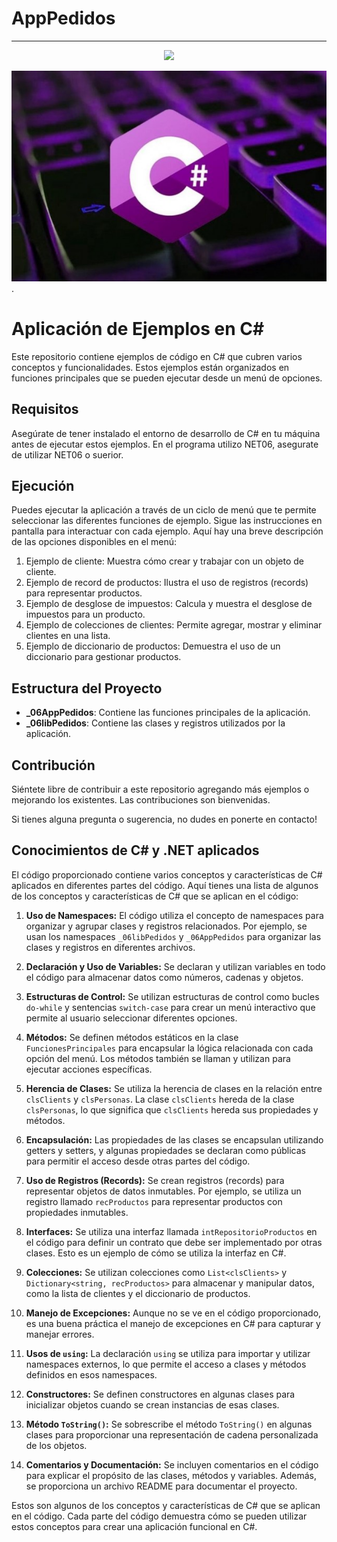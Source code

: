 # AppPedidos
<hr>

<p align="center">
   <img src="http://img.shields.io/static/v1?label=STATUS&message=IN%20PROGRESS&color=RED&style=for-the-badge" #vitrinedev/>
</p>



![image.net](https://github.com/luisjacobpy/06AppPedidos_POO_C-SHARP/blob/main/CSHARP.jpeg).

# Aplicación de Ejemplos en C#

Este repositorio contiene ejemplos de código en C# que cubren varios conceptos y funcionalidades. Estos ejemplos están organizados en funciones principales que se pueden ejecutar desde un menú de opciones.

## Requisitos

Asegúrate de tener instalado el entorno de desarrollo de C# en tu máquina antes de ejecutar estos ejemplos.
En el programa utilizo NET06, asegurate de utilizar NET06 o suerior. 

## Ejecución

Puedes ejecutar la aplicación a través de un ciclo de menú que te permite seleccionar las diferentes funciones de ejemplo. Sigue las instrucciones en pantalla para interactuar con cada ejemplo. Aquí hay una breve descripción de las opciones disponibles en el menú:

1. Ejemplo de cliente: Muestra cómo crear y trabajar con un objeto de cliente.
2. Ejemplo de record de productos: Ilustra el uso de registros (records) para representar productos.
3. Ejemplo de desglose de impuestos: Calcula y muestra el desglose de impuestos para un producto.
4. Ejemplo de colecciones de clientes: Permite agregar, mostrar y eliminar clientes en una lista.
5. Ejemplo de diccionario de productos: Demuestra el uso de un diccionario para gestionar productos.

## Estructura del Proyecto

- **_06AppPedidos**: Contiene las funciones principales de la aplicación.
- **_06libPedidos**: Contiene las clases y registros utilizados por la aplicación.

## Contribución

Siéntete libre de contribuir a este repositorio agregando más ejemplos o mejorando los existentes. Las contribuciones son bienvenidas.

Si tienes alguna pregunta o sugerencia, no dudes en ponerte en contacto!

## Conocimientos de C# y .NET aplicados

El código proporcionado contiene varios conceptos y características de C# aplicados en diferentes partes del código. Aquí tienes una lista de algunos de los conceptos y características de C# que se aplican en el código:

1. **Uso de Namespaces:** El código utiliza el concepto de namespaces para organizar y agrupar clases y registros relacionados. Por ejemplo, se usan los namespaces `_06libPedidos` y `_06AppPedidos` para organizar las clases y registros en diferentes archivos.

2. **Declaración y Uso de Variables:** Se declaran y utilizan variables en todo el código para almacenar datos como números, cadenas y objetos.

3. **Estructuras de Control:** Se utilizan estructuras de control como bucles `do-while` y sentencias `switch-case` para crear un menú interactivo que permite al usuario seleccionar diferentes opciones.

4. **Métodos:** Se definen métodos estáticos en la clase `FuncionesPrincipales` para encapsular la lógica relacionada con cada opción del menú. Los métodos también se llaman y utilizan para ejecutar acciones específicas.

5. **Herencia de Clases:** Se utiliza la herencia de clases en la relación entre `clsClients` y `clsPersonas`. La clase `clsClients` hereda de la clase `clsPersonas`, lo que significa que `clsClients` hereda sus propiedades y métodos.

6. **Encapsulación:** Las propiedades de las clases se encapsulan utilizando getters y setters, y algunas propiedades se declaran como públicas para permitir el acceso desde otras partes del código.

7. **Uso de Registros (Records):** Se crean registros (records) para representar objetos de datos inmutables. Por ejemplo, se utiliza un registro llamado `recProductos` para representar productos con propiedades inmutables.

8. **Interfaces:** Se utiliza una interfaz llamada `intRepositorioProductos` en el código para definir un contrato que debe ser implementado por otras clases. Esto es un ejemplo de cómo se utiliza la interfaz en C#.

9. **Colecciones:** Se utilizan colecciones como `List<clsClients>` y `Dictionary<string, recProductos>` para almacenar y manipular datos, como la lista de clientes y el diccionario de productos.

10. **Manejo de Excepciones:** Aunque no se ve en el código proporcionado, es una buena práctica el manejo de excepciones en C# para capturar y manejar errores.

11. **Usos de `using`:** La declaración `using` se utiliza para importar y utilizar namespaces externos, lo que permite el acceso a clases y métodos definidos en esos namespaces.

12. **Constructores:** Se definen constructores en algunas clases para inicializar objetos cuando se crean instancias de esas clases.

13. **Método `ToString()`:** Se sobrescribe el método `ToString()` en algunas clases para proporcionar una representación de cadena personalizada de los objetos.

14. **Comentarios y Documentación:** Se incluyen comentarios en el código para explicar el propósito de las clases, métodos y variables. Además, se proporciona un archivo README para documentar el proyecto.

Estos son algunos de los conceptos y características de C# que se aplican en el código. Cada parte del código demuestra cómo se pueden utilizar estos conceptos para crear una aplicación funcional en C#.




